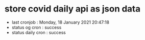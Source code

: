 # store covid daily api as json data

- last cronjob : Monday, 18 January 2021 20:47:18
- status og cron : success
- status daily cron : success
      
      